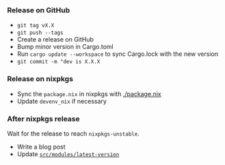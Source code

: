 ### Release on GitHub

- `git tag vX.X`
- `git push --tags`
- Create a release on GitHub
- Bump minor version in Cargo.toml
- Run `cargo update --workspace` to sync Cargo.lock with the new version
- `git commit -m "dev is X.X.X`

### Release on nixpkgs

- Sync the `package.nix` in nixpkgs with [./package.nix](./package.nix)
- Update `devenv_nix` if necessary

### After nixpkgs release

Wait for the release to reach `nixpkgs-unstable`.

- Write a blog post
- Update [`src/modules/latest-version`](./src/modules/latest-version)
